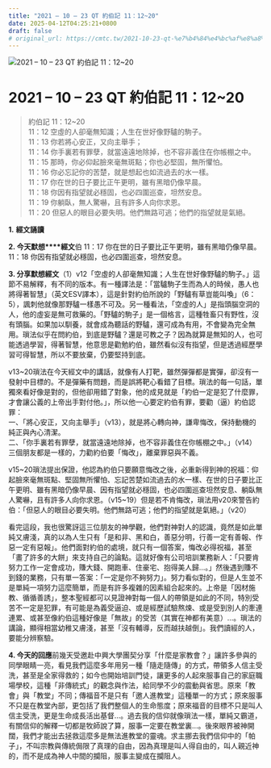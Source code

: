 ```yaml
---
title: "2021 – 10 – 23 QT 約伯記 11：12~20"
date: 2025-04-12T04:25:21+0800
draft: false
# original_url: https://cmtc.tw/2021-10-23-qt-%e7%b4%84%e4%bc%af%e8%a8%98-11%ef%bc%9a1220
---
```


![2021 – 10 – 23 QT 約伯記 11：12\~20](/images/qt.jpg   "2021 – 10 – 23 QT 約伯記 11：12\~20")

# 2021 – 10 – 23 QT 約伯記 11：12\~20

> 約伯記 11：12\~20  
> 11：12 空虛的人卻毫無知識；人生在世好像野驢的駒子。  
> 11：13 你若將心安正，又向主舉手；  
> 11：14 你手裏若有罪孽，就當遠遠地除掉，也不容非義住在你帳棚之中。  
> 11：15 那時，你必仰起臉來毫無斑點；你也必堅固，無所懼怕。  
> 11：16 你必忘記你的苦楚，就是想起也如流過去的水一樣。  
> 11：17 你在世的日子要比正午更明，雖有黑暗仍像早晨。  
> 11：18 你因有指望就必穩固，也必四圍巡查，坦然安息。  
> 11：19 你躺臥，無人驚嚇，且有許多人向你求恩。  
> 11：20 但惡人的眼目必要失明。他們無路可逃；他們的指望就是氣絕。

**1.** **經文誦讀**

**2. 今天默想****經文**伯 11：17 你在世的日子要比正午更明，雖有黑暗仍像早晨。  
11：18 你因有指望就必穩固，也必四圍巡查，坦然安息。

**3. 分享默想經文**（1）v12「空虛的人卻毫無知識；人生在世好像野驢的駒子。」這節不易解釋，有不同的版本。有一種譯法是：「當驢駒子生而為人的時候，愚人也將得著智慧」（英文ESV譯本），這是針對約伯所說的「野驢有草豈能叫喚」（6：5），諷刺他就像那野驢一樣愚不可及。另一種看法，「空虛的人」是指頭腦空洞的人，他的虛妄是無可救藥的。「野驢的駒子」是一個格言，這種牲畜只有野性，沒有頭腦。如果加以馴養，就會成為聽話的野驢，還可成為有用，不會變為完全無用。瑣法似乎在問約伯，到底是野驢？還是可教之子？因為就算是無知的人，也可能透過學習，得著智慧，他意思是勸勉約伯，雖然看似沒有指望，但是透過經歷學習可得智慧，所以不要放棄，仍要堅持到底。

v13\~20瑣法在今天經文中的講話，就像有人打靶，雖然彈彈都是實彈，卻沒有一發射中目標的。不是彈藥有問題，而是誤將靶心看錯了目標。瑣法的每一句話，單獨來看好像是對的，但他卻用錯了對象，他的成見就是「約伯一定是犯了什麼罪，才會讓公義的上帝出手對付他。」，所以他一心要定約伯有罪，要勸（逼）約伯認罪：  
一、「將心安正，又向主舉手」（v13），就是將心轉向神，謙卑悔改，保持動機的純正與內心清潔。  
二、「你手裏若有罪孽，就當遠遠地除掉，也不容非義住在你帳棚之中。」（v14）三個朋友都是一樣的，力勸約伯要「悔改」，離棄罪惡與不義。

v15\~20瑣法提出保證，他認為約伯只要願意悔改之後，必重新得到神的祝福：仰起臉來毫無斑點、堅固無所懼怕、忘記苦楚如流過去的水一樣、在世的日子要比正午更明、雖有黑暗仍像早晨、因有指望就必穩固，也必四圍巡查坦然安息、躺臥無人驚嚇，且有許多人向你求恩。（v15\~19）但是若不肯悔改，瑣法用v20來警告約伯：「但惡人的眼目必要失明。他們無路可逃；他們的指望就是氣絕。」（v20）

看完這段，我也很驚訝這三位朋友的神學觀，他們對神對人的認識，竟然是如此單純又膚淺，真的以為人生只有「是和非、黑和白，善惡分明，行善一定有善報、作惡一定有惡報」。他們面對約伯的處境，就只有一個答案，悔改必得祝福，甚至「畫了許多的大餅」來支持自己的論點。這就好像有公司培訓業務新人：「只要肯努力工作一定會成功，賺大錢、開跑車、住豪宅、抱得美人歸…。」然後遇到賺不到錢的業務，只有單一答案：「一定是你不夠努力」。努力看似對的，但是人生並不是單純一項努力這麼簡單，而是有許多複雜的因素組合起來的。上帝是「因材施教、循循善誘」，整本聖經都可以見證神對每一個人的帶領是如此的不同，特別受苦不一定是犯罪，有可能是為義受逼迫、或是經歷試驗熬煉、或是受到別人的牽連連累、或甚至像約伯這種好像是「無故」的受苦（其實在神都有美意）…。瑣法的講論，顯得相當幼稚又膚淺，甚至「沒有輔導，反而越扶越倒」。我們讀經的人，要能分辨察驗。

**4. 今天的回應**前幾天受邀赴中興大學團契分享「什麼是家教會？」讓許多參與的同學眼睛一亮，看見我們這麼多年用另一種「隨走隨傳」的方式，帶領多人信主受洗，甚至是全家得救的；如今也開始培訓門徒，讓更多的人起來服事自己的家庭職場學校，這種「非傳統式」的觀念與作法，給同學不少的震動與省思。原來「教會」與「教堂」不同；傳福音不是只有「邀人進教堂」這種單一的方式；原來服事不只是在教堂內部，更包括了我們整個人的生命態度；原來福音的目標不只是叫人信主受洗，更是生命成長活出基督…。過去我的信仰就像瑣法一樣，單純又霸道，有關信仰的解釋一切都是牧師說了算，服事一定要在教堂裏…。後來眼界被神開闊，我們才能出去拯救這麼多是無法進教堂的靈魂。求主挪去我們信仰中的「帕子」，不叫宗教與傳統侷限了真理的自由，因為真理是叫人得自由的，叫人親近神的，而不是成為神人中間的攔阻，服事主變成在攔阻人。